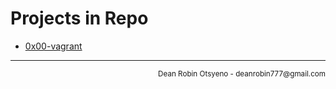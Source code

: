 # Projects in Repo
- [0x00-vagrant](./0x00-vagrant)
---
<div align="right">
	<sub> Dean Robin Otsyeno - deanrobin777@gmail.com </sub>
</div>
